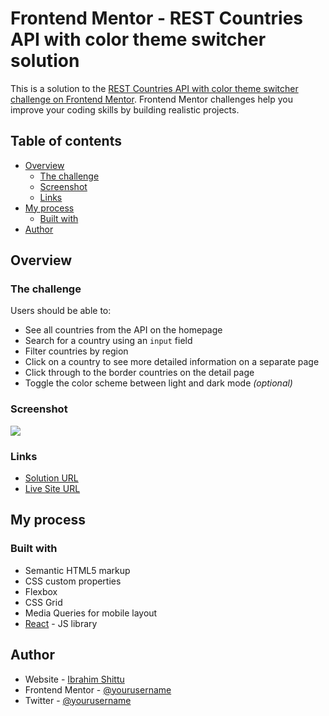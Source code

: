 # Frontend Mentor - REST Countries API with color theme switcher solution

This is a solution to the [REST Countries API with color theme switcher challenge on Frontend Mentor](https://www.frontendmentor.io/challenges/rest-countries-api-with-color-theme-switcher-5cacc469fec04111f7b848ca). Frontend Mentor challenges help you improve your coding skills by building realistic projects.

## Table of contents

- [Overview](#overview)
  - [The challenge](#the-challenge)
  - [Screenshot](#screenshot)
  - [Links](#links)
- [My process](#my-process)
  - [Built with](#built-with)
- [Author](#author)

## Overview

### The challenge

Users should be able to:

- See all countries from the API on the homepage
- Search for a country using an `input` field
- Filter countries by region
- Click on a country to see more detailed information on a separate page
- Click through to the border countries on the detail page
- Toggle the color scheme between light and dark mode _(optional)_

### Screenshot

![](./screenshot.jpg)

### Links

- [Solution URL](https://github.com/Dbest2018/around-the-world)
- [Live Site URL](https://around-the-world-v1.netlify.app)

## My process

### Built with

- Semantic HTML5 markup
- CSS custom properties
- Flexbox
- CSS Grid
- Media Queries for mobile layout
- [React](https://reactjs.org/) - JS library

## Author

- Website - [Ibrahim Shittu](https://iam-ibrahim.netlify.app/)
- Frontend Mentor - [@yourusername](https://www.frontendmentor.io/profile/Dbest2018)
- Twitter - [@yourusername](https://www.twitter.com/iamDbest20)
